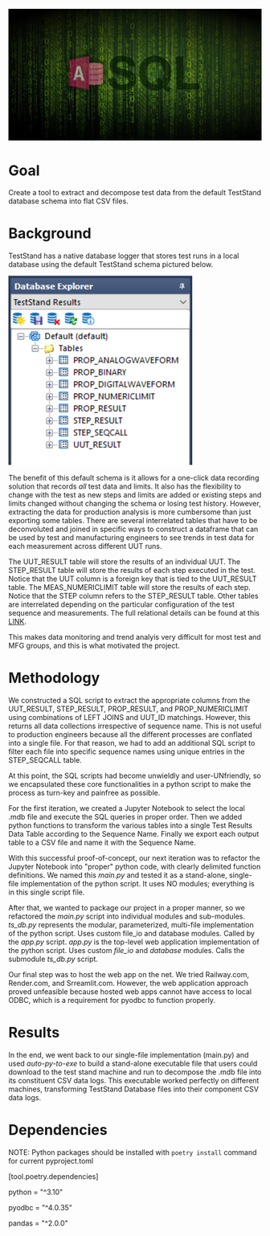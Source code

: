 ![Access SQL Database](blog4.png)
# Goal
Create a tool to extract and decompose test data from the default TestStand database schema into flat CSV files.

# Background
TestStand has a native database logger that stores test runs in a local database using the default TestStand schema pictured below.

![NI Schema Tables](niSchema.png)

The benefit of this default schema is it allows for a one-click data recording solution that records *all* test data and limits. It also has the flexibility to change with the test as new steps and limits are added or existing steps and limits changed without changing the schema or losing test history. However, extracting the data for production analysis is more cumbersome than just exporting some tables. There are several interrelated tables that have to be deconvoluted and joined in specific ways to construct a dataframe that can be used by test and manufacturing engineers to see trends in test data for each measurement across different UUT runs.

The UUT_RESULT table will store the results of an individual UUT. The STEP_RESULT table will store the results of each step executed in the test. Notice that the UUT column is a foreign key that is tied to the UUT_RESULT table. The MEAS_NUMERICLIMIT table will store the results of each step. Notice that the STEP column refers to the STEP_RESULT table. Other tables are interrelated depending on the particular configuration of the test sequence and measurements. The full relational details can be found at this [LINK](https://www.ni.com/en/support/documentation/supplemental/07/creating-a-teststand-database-schema-from-scratch.html#section-177045979).

This makes data monitoring and trend analyis very difficult for most test and MFG groups, and this is what motivated the project.

# Methodology
We constructed a SQL script to extract the appropriate columns from the UUT_RESULT, STEP_RESULT, PROP_RESULT, and PROP_NUMERICLIMIT using combinations of LEFT JOINS and UUT_ID matchings. However, this returns all data collections irrespective of sequence name. This is not useful to production engineers because all the different processes are conflated into a single file. For that reason, we had to add an additional SQL script to filter each file into specific sequence names using unique entries in the STEP_SEQCALL table.

At this point, the SQL scripts had become unwieldly and user-UNfriendly, so we encapsulated these core functionalities in a python script to make the process as turn-key and painfree as possible.

For the first iteration, we created a Jupyter Notebook to select the local .mdb file and execute the SQL queries in proper order. Then we added python functions to transform the various tables into a single Test Results Data Table according to the Sequence Name. Finally we export each output table to a CSV file and name it with the Sequence Name. 

With this successful proof-of-concept, our next iteration was to refactor the Jupyter Notebook into "proper" python code, with clearly delimited function definitions. We named this *main.py* and tested it as a stand-alone, single-file implementation of the python script. It uses NO modules; everything is in this single script file.

After that, we wanted to package our project in a proper manner, so we refactored the *main.py* script into individual modules and sub-modules. *ts_db.py* represents the modular, parameterized, multi-file implementation of the python script. Uses custom file_io and database modules. Called by the *app.py* script. *app.py* is the top-level web application implementation of the python script. Uses custom *file_io* and *database* modules. Calls the submodule *ts_db.py* script.

Our final step was to host the web app on the net. We tried Railway.com, Render.com, and Srreamlit.com. However, the web application approach proved unfeasible because hosted web apps cannot have access to local ODBC, which is a requirement for pyodbc to function properly. 

# Results
In the end, we went back to our single-file implementation (main.py) and used *auto-py-to-exe* to build a stand-alone executable file that users could download to the test stand machine and run to decompose the .mdb file into its constituent CSV data logs. This executable worked perfectly on different machines, transforming TestStand Database files into their component CSV data logs.

# Dependencies
NOTE: Python packages should be installed with `poetry install` command for current pyproject.toml

[tool.poetry.dependencies]

python = "^3.10"

pyodbc = "^4.0.35"

pandas = "^2.0.0"
